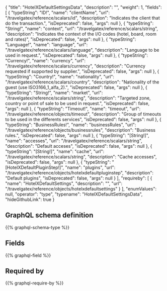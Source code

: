 {
  "title": "HotelXDefaultSettingsData",
  "description": "",
  "weight": 1,
  "fields": [
    {
      "typeString": "ID!",
      "name": "clientName",
      "url": "/travelgatex/reference/scalars/id",
      "description": "Indicates the client that do the transaction.",
      "isDeprecated": false,
      "args": null
    },
    {
      "typeString": "String!",
      "name": "context",
      "url": "/travelgatex/reference/scalars/string",
      "description": "Indicates the context of the I/O codes (hotel, board, room and rates)",
      "isDeprecated": false,
      "args": null
    },
    {
      "typeString": "Language!",
      "name": "language",
      "url": "/travelgatex/reference/scalars/language",
      "description": "Language to be used in request.",
      "isDeprecated": false,
      "args": null
    },
    {
      "typeString": "Currency!",
      "name": "currency",
      "url": "/travelgatex/reference/scalars/currency",
      "description": "Currency requested if supported by supplier.",
      "isDeprecated": false,
      "args": null
    },
    {
      "typeString": "Country!",
      "name": "nationality",
      "url": "/travelgatex/reference/scalars/country",
      "description": "Nationality of the guest (use ISO3166_1_alfa_2).",
      "isDeprecated": false,
      "args": null
    },
    {
      "typeString": "String!",
      "name": "market",
      "url": "/travelgatex/reference/scalars/string",
      "description": "Targeted zone, country or point of sale to be used in request.",
      "isDeprecated": false,
      "args": null
    },
    {
      "typeString": "Timeout!",
      "name": "timeout",
      "url": "/travelgatex/reference/objects/timeout",
      "description": "Group of timeouts to be used in the differents services",
      "isDeprecated": false,
      "args": null
    },
    {
      "typeString": "BusinessRules!",
      "name": "businessRules",
      "url": "/travelgatex/reference/objects/businessrules",
      "description": "Business rules.",
      "isDeprecated": false,
      "args": null
    },
    {
      "typeString": "[String!]",
      "name": "accesses",
      "url": "/travelgatex/reference/scalars/string",
      "description": "Default acceses",
      "isDeprecated": false,
      "args": null
    },
    {
      "typeString": "[String!]",
      "name": "cache",
      "url": "/travelgatex/reference/scalars/string",
      "description": "Cache accesses",
      "isDeprecated": false,
      "args": null
    },
    {
      "typeString": "[HotelXDefaultPluginStep!]",
      "name": "plugins",
      "url": "/travelgatex/reference/objects/hotelxdefaultpluginstep",
      "description": "Default plugins",
      "isDeprecated": false,
      "args": null
    }
  ],
  "requireby": [
    {
      "name": "HotelXDefaultSettings",
      "description": "",
      "url": "/travelgatex/reference/objects/hotelxdefaultsettings"
    }
  ],
  "enumValues": null,
  "operator": "type",
  "typename": "HotelXDefaultSettingsData",
  "hideGithubLink": true
}
## GraphQL schema definition

{{% graphql-schema-type %}}

## Fields

{{% graphql-field %}}

## Required by

{{% graphql-require-by %}}
